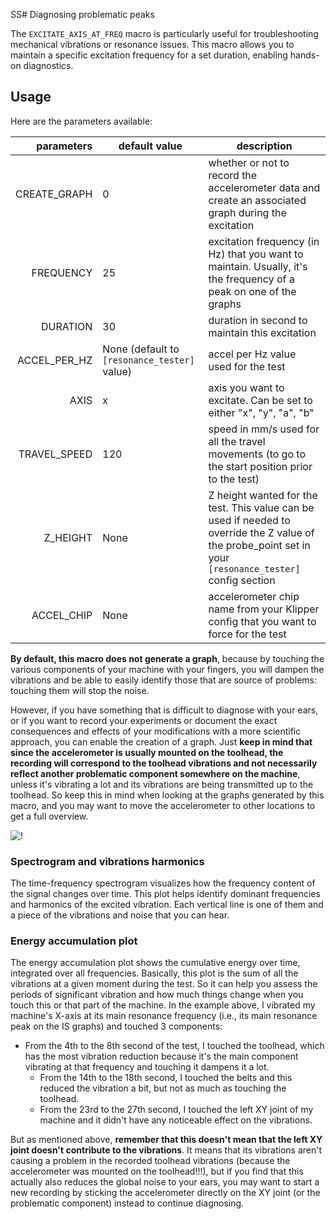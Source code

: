 SS# Diagnosing problematic peaks

The `EXCITATE_AXIS_AT_FREQ` macro is particularly useful for troubleshooting mechanical vibrations or resonance issues. This macro allows you to maintain a specific excitation frequency for a set duration, enabling hands-on diagnostics.

## Usage

Here are the parameters available:

| parameters | default value | description |
|-----------:|---------------|-------------|
|CREATE_GRAPH|0|whether or not to record the accelerometer data and create an associated graph during the excitation|
|FREQUENCY|25|excitation frequency (in Hz) that you want to maintain. Usually, it's the frequency of a peak on one of the graphs|
|DURATION|30|duration in second to maintain this excitation|
|ACCEL_PER_HZ|None (default to `[resonance_tester]` value)|accel per Hz value used for the test|
|AXIS|x|axis you want to excitate. Can be set to either "x", "y", "a", "b"|
|TRAVEL_SPEED|120|speed in mm/s used for all the travel movements (to go to the start position prior to the test)|
|Z_HEIGHT|None|Z height wanted for the test. This value can be used if needed to override the Z value of the probe_point set in your `[resonance_tester]` config section|
|ACCEL_CHIP|None|accelerometer chip name from your Klipper config that you want to force for the test|

**By default, this macro does not generate a graph**, because by touching the various components of your machine with your fingers, you will dampen the vibrations and be able to easily identify those that are source of problems: touching them will stop the noise.

However, if you have something that is difficult to diagnose with your ears, or if you want to record your experiments or document the exact consequences and effects of your modifications with a more scientific approach, you can enable the creation of a graph. Just **keep in mind that since the accelerometer is usually mounted on the toolhead, the recording will correspond to the toolhead vibrations and not necessarily reflect another problematic component somewhere on the machine**, unless it's vibrating a lot and its vibrations are being transmitted up to the toolhead. So keep this in mind when looking at the graphs generated by this macro, and you may want to move the accelerometer to other locations to get a full overview.

![!](../images/excitate_at_freq_example.png)

### Spectrogram and vibrations harmonics

The time-frequency spectrogram visualizes how the frequency content of the signal changes over time. This plot helps identify dominant frequencies and harmonics of the excited vibration. Each vertical line is one of them and a piece of the vibrations and noise that you can hear.

### Energy accumulation plot

The energy accumulation plot shows the cumulative energy over time, integrated over all frequencies. Basically, this plot is the sum of all the vibrations at a given moment during the test. So it can help you assess the periods of significant vibration and how much things change when you touch this or that part of the machine. In the example above, I vibrated my machine's X-axis at its main resonance frequency (i.e., its main resonance peak on the IS graphs) and touched 3 components:

- From the 4th to the 8th second of the test, I touched the toolhead, which has the most vibration reduction because it's the main component vibrating at that frequency and touching it dampens it a lot.
  - From the 14th to the 18th second, I touched the belts and this reduced the vibration a bit, but not as much as touching the toolhead.
  - From the 23rd to the 27th second, I touched the left XY joint of my machine and it didn't have any noticeable effect on the vibrations.
  
But as mentioned above, **remember that this doesn't mean that the left XY joint doesn't contribute to the vibrations**. It means that its vibrations aren't causing a problem in the recorded toolhead vibrations (because the accelerometer was mounted on the toolhead!!!), but if you find that this actually also reduces the global noise to your ears, you may want to start a new recording by sticking the accelerometer directly on the XY joint (or the problematic component) instead to continue diagnosing.
